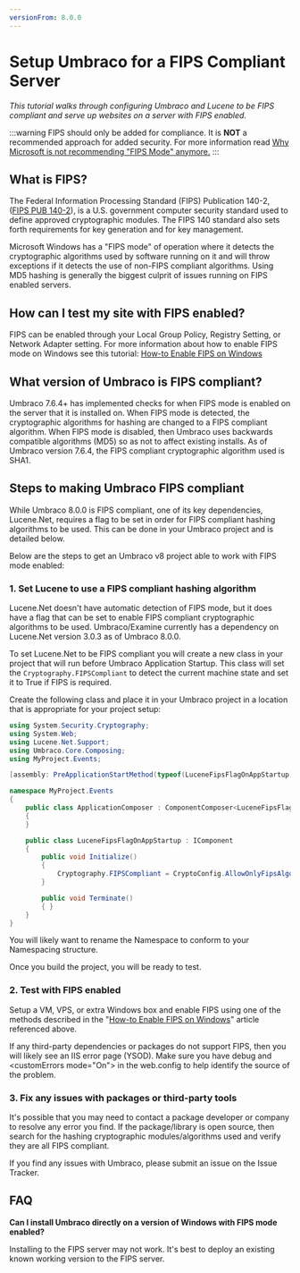 ```yaml
---
versionFrom: 8.0.0
---
```


# Setup Umbraco for a FIPS Compliant Server

_This tutorial walks through configuring Umbraco and Lucene to be FIPS compliant and serve up websites on a server with FIPS enabled._

:::warning
FIPS should only be added for compliance. It is **NOT** a recommended approach for added security. For more information read [Why Microsoft is not recommending "FIPS Mode" anymore.](https://blogs.technet.microsoft.com/secguide/2014/04/07/why-were-not-recommending-fips-mode-anymore/)
:::

## What is FIPS?

The Federal Information Processing Standard (FIPS) Publication 140-2, ([FIPS PUB 140-2][1]), is a U.S. government computer security standard used to define approved cryptographic modules. The FIPS 140 standard also sets forth requirements for key generation and for key management.

Microsoft Windows has a "FIPS mode" of operation where it detects the cryptographic algorithms used by software running on it and will throw exceptions if it detects the use of non-FIPS compliant algorithms.  Using MD5 hashing is generally the biggest culprit of issues running on FIPS enabled servers.

## How can I test my site with FIPS enabled?

FIPS can be enabled through your Local Group Policy, Registry Setting, or Network Adapter setting.  For more information about how to enable FIPS mode on Windows see this tutorial: [How-to Enable FIPS on Windows][2]

## What version of Umbraco is FIPS compliant?

Umbraco 7.6.4+ has implemented checks for when FIPS mode is enabled on the server that it is installed on.  When FIPS mode is detected, the cryptographic algorithms for hashing are changed to a FIPS compliant algorithm. When FIPS mode is disabled, then Umbraco uses backwards compatible algorithms (MD5) so as not to affect existing installs. As of Umbraco version 7.6.4, the FIPS compliant cryptographic algorithm used is SHA1.

## Steps to making Umbraco FIPS compliant

While Umbraco 8.0.0 is FIPS compliant, one of its key dependencies, Lucene.Net, requires a flag to be set in order for FIPS compliant hashing algorithms to be used. This can be done in your Umbraco project and is detailed below.

Below are the steps to get an Umbraco v8 project able to work with FIPS mode enabled:

### 1. Set Lucene to use a FIPS compliant hashing algorithm

Lucene.Net doesn't have automatic detection of FIPS mode, but it does have a flag that can be set to enable FIPS compliant cryptographic algorithms to be used.  Umbraco/Examine currently has a dependency on Lucene.Net version 3.0.3 as of Umbraco 8.0.0.

To set Lucene.Net to be FIPS compliant you will create a new class in your project that will run before Umbraco Application Startup. This class will set the `Cryptography.FIPSCompliant` to detect the current machine state and set it to True if FIPS is required.

Create the following class and place it in your Umbraco project in a location that is appropriate for your project setup:

```csharp
using System.Security.Cryptography;
using System.Web;
using Lucene.Net.Support;
using Umbraco.Core.Composing;
using MyProject.Events;

[assembly: PreApplicationStartMethod(typeof(LuceneFipsFlagOnAppStartup), "Initialize")]

namespace MyProject.Events
{
    public class ApplicationComposer : ComponentComposer<LuceneFipsFlagOnAppStartup>
    {
    }

    public class LuceneFipsFlagOnAppStartup : IComponent
    {
        public void Initialize()
        {
            Cryptography.FIPSCompliant = CryptoConfig.AllowOnlyFipsAlgorithms;
        }

        public void Terminate()
        { }
    }
}
```

You will likely want to rename the Namespace to conform to your Namespacing structure.

Once you build the project, you will be ready to test.


### 2. Test with FIPS enabled

Setup a VM, VPS, or extra Windows box and enable FIPS using one of the methods described in the "[How-to Enable FIPS on Windows][2]" article referenced above.

If any third-party dependencies or packages do not support FIPS, then you will likely see an IIS error page (YSOD).  Make sure you have debug and &lt;customErrors mode="On"&gt; in the web.config to help identify the source of the problem.

### 3. Fix any issues with packages or third-party tools

It's possible that you may need to contact a package developer or company to resolve any error you find.  If the package/library is open source, then search for the hashing cryptographic modules/algorithms used and verify they are all FIPS compliant.

If you find any issues with Umbraco, please submit an issue on the Issue Tracker.

## FAQ

__Can I install Umbraco directly on a version of Windows with FIPS mode enabled?__

Installing to the FIPS server may not work.  It's best to deploy an existing known working version to the FIPS server.

[1]:https://csrc.nist.gov/publications/PubsFIPS.html#140-2
[2]:https://www.howtogeek.com/245859/why-you-shouldnt-enable-fips-compliant-encryption-on-windows/
[3]:../../../Getting-Started/Setup/Upgrading/
[4]:https://github.com/apache/lucenenet
[5]:https://github.com/apache/lucenenet/blob/Lucene.Net_2_9_4_RC3/src/core/SupportClass.cs#L1421

